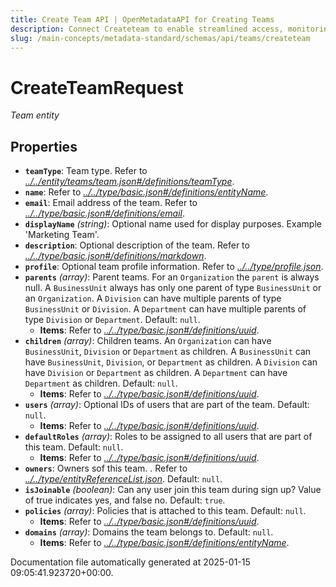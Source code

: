 ```yaml
---
title: Create Team API | OpenMetadataAPI for Creating Teams
description: Connect Createteam to enable streamlined access, monitoring, or search of enterprise data using secure and scalable integrations.
slug: /main-concepts/metadata-standard/schemas/api/teams/createteam
---
```


# CreateTeamRequest

*Team entity*

## Properties

- **`teamType`**: Team type. Refer to *[../../entity/teams/team.json#/definitions/teamType](#/../entity/teams/team.json#/definitions/teamType)*.
- **`name`**: Refer to *[../../type/basic.json#/definitions/entityName](#/../type/basic.json#/definitions/entityName)*.
- **`email`**: Email address of the team. Refer to *[../../type/basic.json#/definitions/email](#/../type/basic.json#/definitions/email)*.
- **`displayName`** *(string)*: Optional name used for display purposes. Example 'Marketing Team'.
- **`description`**: Optional description of the team. Refer to *[../../type/basic.json#/definitions/markdown](#/../type/basic.json#/definitions/markdown)*.
- **`profile`**: Optional team profile information. Refer to *[../../type/profile.json](#/../type/profile.json)*.
- **`parents`** *(array)*: Parent teams. For an `Organization` the `parent` is always null. A `BusinessUnit` always has only one parent of type `BusinessUnit` or an `Organization`. A `Division` can have multiple parents of type `BusinessUnit` or `Division`. A `Department` can have multiple parents of type `Division` or `Department`. Default: `null`.
  - **Items**: Refer to *[../../type/basic.json#/definitions/uuid](#/../type/basic.json#/definitions/uuid)*.
- **`children`** *(array)*: Children teams. An `Organization` can have `BusinessUnit`, `Division` or `Department` as children. A `BusinessUnit` can have `BusinessUnit`, `Division`, or `Department` as children. A `Division` can have `Division` or `Department` as children. A `Department` can have `Department` as children. Default: `null`.
  - **Items**: Refer to *[../../type/basic.json#/definitions/uuid](#/../type/basic.json#/definitions/uuid)*.
- **`users`** *(array)*: Optional IDs of users that are part of the team. Default: `null`.
  - **Items**: Refer to *[../../type/basic.json#/definitions/uuid](#/../type/basic.json#/definitions/uuid)*.
- **`defaultRoles`** *(array)*: Roles to be assigned to all users that are part of this team. Default: `null`.
  - **Items**: Refer to *[../../type/basic.json#/definitions/uuid](#/../type/basic.json#/definitions/uuid)*.
- **`owners`**: Owners sof this team. . Refer to *[../../type/entityReferenceList.json](#/../type/entityReferenceList.json)*. Default: `null`.
- **`isJoinable`** *(boolean)*: Can any user join this team during sign up? Value of true indicates yes, and false no. Default: `true`.
- **`policies`** *(array)*: Policies that is attached to this team. Default: `null`.
  - **Items**: Refer to *[../../type/basic.json#/definitions/uuid](#/../type/basic.json#/definitions/uuid)*.
- **`domains`** *(array)*: Domains the team belongs to. Default: `null`.
  - **Items**: Refer to *[../../type/basic.json#/definitions/entityName](#/../type/basic.json#/definitions/entityName)*.


Documentation file automatically generated at 2025-01-15 09:05:41.923720+00:00.

